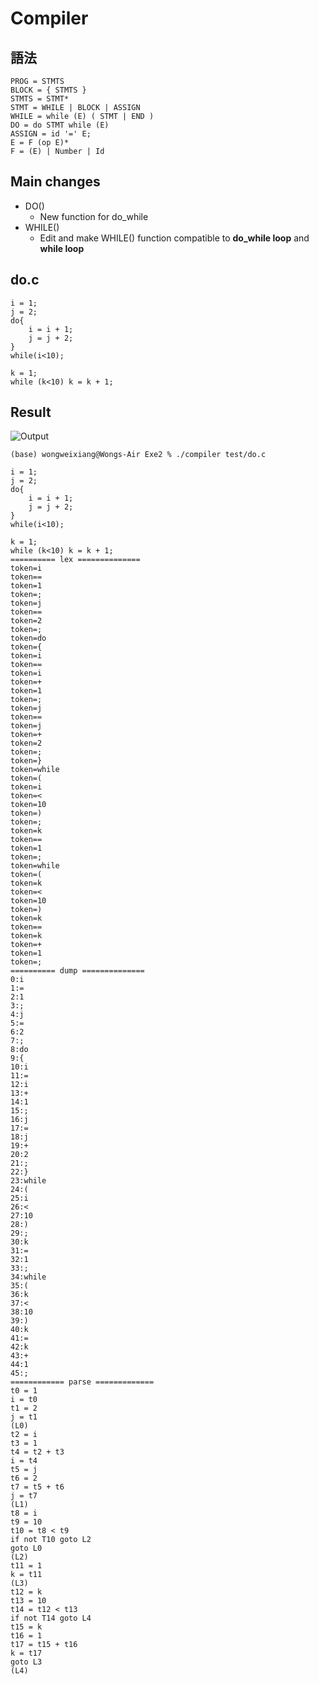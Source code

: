 # Compiler

## 語法

```
PROG = STMTS
BLOCK = { STMTS }
STMTS = STMT*
STMT = WHILE | BLOCK | ASSIGN
WHILE = while (E) ( STMT | END )
DO = do STMT while (E)
ASSIGN = id '=' E;
E = F (op E)*
F = (E) | Number | Id
```

## **Main changes**
- DO()
    - New function for do_while 
- WHILE()
    - Edit and make WHILE() function compatible to **do_while loop** and **while loop**

## **do.c**

```
i = 1;
j = 2;
do{
    i = i + 1;
    j = j + 2;
}
while(i<10);

k = 1;
while (k<10) k = k + 1;
```

## **Result**
![Output](test/Out1.png)

```
(base) wongweixiang@Wongs-Air Exe2 % ./compiler test/do.c

i = 1;
j = 2;
do{
    i = i + 1;
    j = j + 2;
}
while(i<10);

k = 1;
while (k<10) k = k + 1;
========== lex ==============
token=i
token==
token=1
token=;
token=j
token==
token=2
token=;
token=do
token={
token=i
token==
token=i
token=+
token=1
token=;
token=j
token==
token=j
token=+
token=2
token=;
token=}
token=while
token=(
token=i
token=<
token=10
token=)
token=;
token=k
token==
token=1
token=;
token=while
token=(
token=k
token=<
token=10
token=)
token=k
token==
token=k
token=+
token=1
token=;
========== dump ==============
0:i
1:=
2:1
3:;
4:j
5:=
6:2
7:;
8:do
9:{
10:i
11:=
12:i
13:+
14:1
15:;
16:j
17:=
18:j
19:+
20:2
21:;
22:}
23:while
24:(
25:i
26:<
27:10
28:)
29:;
30:k
31:=
32:1
33:;
34:while
35:(
36:k
37:<
38:10
39:)
40:k
41:=
42:k
43:+
44:1
45:;
============ parse =============
t0 = 1
i = t0
t1 = 2
j = t1
(L0)
t2 = i
t3 = 1
t4 = t2 + t3
i = t4
t5 = j
t6 = 2
t7 = t5 + t6
j = t7
(L1)
t8 = i
t9 = 10
t10 = t8 < t9
if not T10 goto L2
goto L0
(L2)
t11 = 1
k = t11
(L3)
t12 = k
t13 = 10
t14 = t12 < t13
if not T14 goto L4
t15 = k
t16 = 1
t17 = t15 + t16
k = t17
goto L3
(L4)
``` 